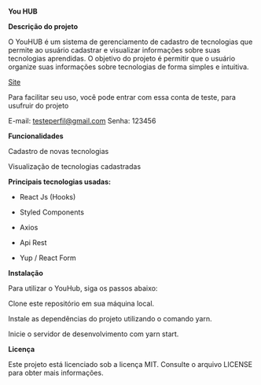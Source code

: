 **You HUB**


**Descrição do projeto**


O YouHUB é um sistema de gerenciamento de cadastro de tecnologias que permite ao usuário cadastrar e visualizar informações sobre suas tecnologias aprendidas. O objetivo do projeto é permitir que o usuário organize suas informações sobre tecnologias de forma simples e intuitiva.


<a href="https://youhub-mu.vercel.app/">Site</a>    

Para facilitar seu uso, você pode entrar com essa conta de teste, para usufruir do projeto


E-mail: testeperfil@gmail.com
Senha: 123456


**Funcionalidades**


Cadastro de novas tecnologias


Visualização de tecnologias cadastradas


**Principais tecnologias usadas:** 


- React Js (Hooks)


- Styled Components


- Axios


- Api Rest


- Yup / React Form




**Instalação**


Para utilizar o YouHub, siga os passos abaixo:


Clone este repositório em sua máquina local.


Instale as dependências do projeto utilizando o comando yarn.


Inicie o servidor de desenvolvimento com yarn start.







**Licença**


Este projeto está licenciado sob a licença MIT. Consulte o arquivo LICENSE para obter mais informações.
